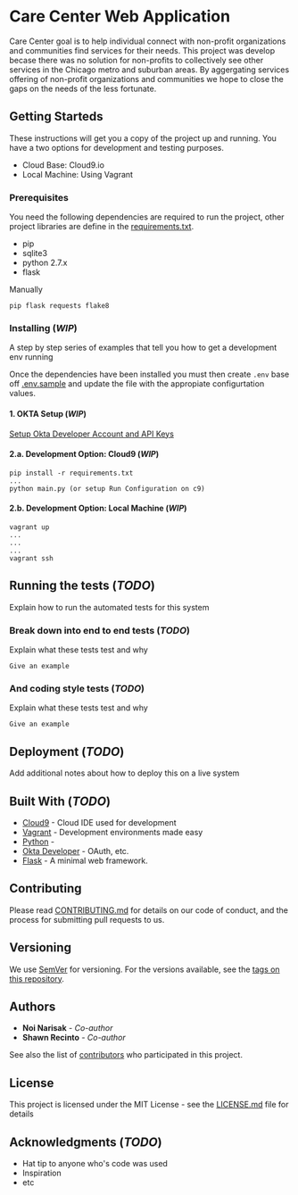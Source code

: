 # Care Center Web Application

Care Center goal is to help individual connect with non-profit organizations and communities find services for their needs. This project was develop becase there was no solution for non-profits to collectively see other services in the Chicago metro and suburban areas. By aggergating services offering of non-profit organizations and communities we hope to close the gaps on the needs of the less fortunate. 

## Getting Starteds

These instructions will get you a copy of the project up and running. You have a two options for development and testing purposes.

- Cloud Base: Cloud9.io
- Local Machine: Using Vagrant

### Prerequisites

You need the following dependencies are required to run the project, other project libraries are define in the [requirements.txt](requirements.txt).

- pip
- sqlite3
- python 2.7.x
- flask

Manually
```
pip flask requests flake8
```


### Installing (*WIP*)

A step by step series of examples that tell you how to get a development env running

Once the dependencies have been installed you must then create `.env` base off [.env.sample](.env.sample) and update the file with the appropiate configurtation values.

#### 1. OKTA Setup (*WIP*)

[Setup Okta Developer Account and API Keys](SETUP_OKTA.md)

#### 2.a. Development Option: Cloud9 (*WIP*)

```
pip install -r requirements.txt
...
python main.py (or setup Run Configuration on c9)
```

#### 2.b. Development Option: Local Machine (*WIP*)

```
vagrant up
...
...
...
vagrant ssh
```

## Running the tests (*TODO*)

Explain how to run the automated tests for this system

### Break down into end to end tests (*TODO*)

Explain what these tests test and why

```
Give an example
```

### And coding style tests (*TODO*)

Explain what these tests test and why

```
Give an example
```

## Deployment (*TODO*)

Add additional notes about how to deploy this on a live system

## Built With (*TODO*)

* [Cloud9](https://cloud9.io) - Cloud IDE used for development
* [Vagrant](https://www.vagrantup.com/) - Development environments made easy
* [Python]() - 
* [Okta Developer]() - OAuth, etc.
* [Flask]() - A minimal web framework.

## Contributing

Please read [CONTRIBUTING.md](../blob/master/.github/CONTRIBUTING.md) for details on our code of conduct, and the process for submitting pull requests to us.

## Versioning

We use [SemVer](http://semver.org/) for versioning. For the versions available, see the [tags on this repository](https://github.com/your/project/tags). 

## Authors

* **Noi Narisak** - *Co-author* 
* **Shawn Recinto** - *Co-author* 

See also the list of [contributors](https://github.com/your/project/contributors) who participated in this project.

## License

This project is licensed under the MIT License - see the [LICENSE.md](LICENSE.md) file for details

## Acknowledgments (*TODO*)

* Hat tip to anyone who's code was used
* Inspiration
* etc
